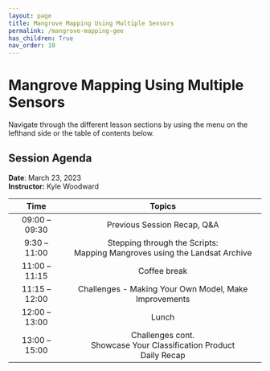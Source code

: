 ```yaml
---
layout: page
title: Mangrove Mapping Using Multiple Sensors
permalink: /mangrove-mapping-gee
has_children: True
nav_order: 10
---
```


# Mangrove Mapping Using Multiple Sensors

Navigate through the different lesson sections by using the menu on the lefthand side or the table of contents below.

## Session Agenda

**Date**: March 23, 2023  
**Instructor:** Kyle Woodward

|      Time     |                                                                                                       Topics                                                                                                                                     |
|:-------------:|:-----------------------------------------------------------------------------------------------------------------------------------------------------------------------------------------------------------------:|
| 09:00 – 09:30 |                                  Previous Session Recap, Q&A                                 |
| 9:30 – 11:00  |          Stepping through the Scripts:<br>Mapping Mangroves using the Landsat Archive                                    |
| 11:00 – 11:15 |                                                Coffee break                                                              |
| 11:15 – 12:00 |                                       Challenges - Making Your Own Model, Make Improvements                                                     |
| 12:00 – 13:00 |                                                  Lunch                                                                   |
| 13:00 –15:00  |                                Challenges cont. <br>Showcase Your Classification Product<br>Daily Recap                                       |